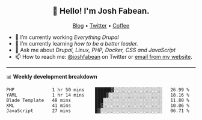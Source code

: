 <h2 align="center">👋 Hello! I'm Josh Fabean.</h2>
<p align="center">
  <a href="https://joshfabean.com">Blog</a> •
  <a href="https://twitter.com/fabean">Twitter</a> •
  <a href="https://www.buymeacoffee.com/LSxne6Yr4">Coffee</a>
</p>

- 🔭 I’m currently working *Everything Drupal*
- 🌱 I’m currently learning *how to be a better leader.*
- 💬 Ask me about *Drupal, Linux, PHP, Docker, CSS and JavaScript*
- 📫 How to reach me: [@joshfabean](https://twitter.com/joshfabean) on Twitter or [email from my website](https://joshfabean.com).

-------

📊 **Weekly development breakdown**
<!--START_SECTION:waka-->
```text
PHP              1 hr 50 mins    ██████▓░░░░░░░░░░░░░░░░░░   26.99 % 
YAML             1 hr 14 mins    ████▓░░░░░░░░░░░░░░░░░░░░   18.16 % 
Blade Template   48 mins         ███░░░░░░░░░░░░░░░░░░░░░░   11.80 % 
XML              41 mins         ██▓░░░░░░░░░░░░░░░░░░░░░░   10.06 % 
JavaScript       27 mins         █▓░░░░░░░░░░░░░░░░░░░░░░░   06.71 % 
```
<!--END_SECTION:waka-->

<!--
**fabean/fabean** is a ✨ _special_ ✨ repository because its `README.md` (this file) appears on your GitHub profile.

Here are some ideas to get you started:

- 🔭 I’m currently working on ...
- 🌱 I’m currently learning ...
- 👯 I’m looking to collaborate on ...
- 🤔 I’m looking for help with ...
- 💬 Ask me about ...
- 📫 How to reach me: ...
- 😄 Pronouns: ...
- ⚡ Fun fact: ...
-->
